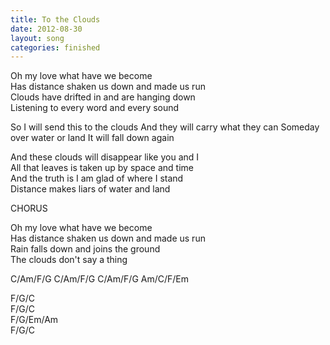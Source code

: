 ```yaml
---
title: To the Clouds
date: 2012-08-30
layout: song
categories: finished
---
```

Oh my love what have we become  
Has distance shaken us down and made us run  
Clouds have drifted in and are hanging down  
Listening to every word and every sound

<div class="chorus">So I will send this to the clouds  
And they will carry what they can  
Someday over water or land  
It will fall down again</div>

And these clouds will disappear like you and I  
All that leaves is taken up by space and time  
And the truth is I am glad of where I stand  
Distance makes liars of water and land

<div class="chorus">CHORUS</div>

Oh my love what have we become  
Has distance shaken us down and made us run  
Rain falls down and joins the ground  
The clouds don't say a thing

<div class="chords">C/Am/F/G  
C/Am/F/G  
C/Am/F/G  
Am/C/F/Em  

F/G/C  
F/G/C  
F/G/Em/Am  
F/G/C</div>
